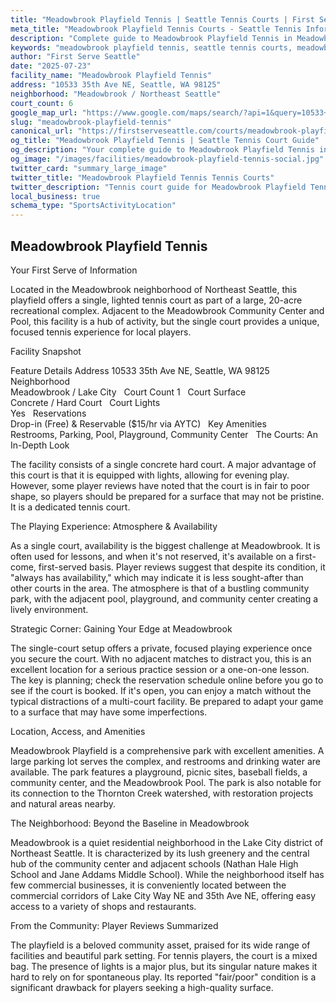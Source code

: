 ```yaml
---
title: "Meadowbrook Playfield Tennis | Seattle Tennis Courts | First Serve Seattle"
meta_title: "Meadowbrook Playfield Tennis Courts - Seattle Tennis Information & Reviews"
description: "Complete guide to Meadowbrook Playfield Tennis in Meadowbrook / Northeast Seattle, Seattle. Court details, amenities, local tips, and reviews for tennis players in Seattle, WA."
keywords: "meadowbrook playfield tennis, seattle tennis courts, meadowbrook / northeast seattle tennis, tennis courts near me, seattle tennis, 98125 tennis courts, public tennis courts seattle, outdoor tennis courts"
author: "First Serve Seattle"
date: "2025-07-23"
facility_name: "Meadowbrook Playfield Tennis"
address: "10533 35th Ave NE, Seattle, WA 98125"
neighborhood: "Meadowbrook / Northeast Seattle"
court_count: 6
google_map_url: "https://www.google.com/maps/search/?api=1&query=10533+35th+Ave+NE%2C+Seattle%2C+WA+98125"
slug: "meadowbrook-playfield-tennis"
canonical_url: "https://firstserveseattle.com/courts/meadowbrook-playfield-tennis"
og_title: "Meadowbrook Playfield Tennis | Seattle Tennis Court Guide"
og_description: "Your complete guide to Meadowbrook Playfield Tennis in Meadowbrook / Northeast Seattle. Court conditions, amenities, and local tennis insights."
og_image: "/images/facilities/meadowbrook-playfield-tennis-social.jpg"
twitter_card: "summary_large_image"
twitter_title: "Meadowbrook Playfield Tennis Tennis Courts"
twitter_description: "Tennis court guide for Meadowbrook Playfield Tennis in Meadowbrook / Northeast Seattle, Seattle"
local_business: true
schema_type: "SportsActivityLocation"
---
```


## Meadowbrook Playfield Tennis

Your First Serve of Information

Located in the Meadowbrook neighborhood of Northeast Seattle, this playfield offers a single, lighted tennis court as part of a large, 20-acre recreational complex. Adjacent to the Meadowbrook Community Center and Pool, this facility is a hub of activity, but the single court provides a unique, focused tennis experience for local players.   

Facility Snapshot

Feature	Details
Address	
10533 35th Ave NE, Seattle, WA 98125    
Neighborhood	
Meadowbrook / Lake City    
Court Count	
1    
Court Surface	
Concrete / Hard Court    
Court Lights	
Yes    
Reservations	
Drop-in (Free) & Reservable ($15/hr via AYTC)    
Key Amenities	
Restrooms, Parking, Pool, Playground, Community Center    
The Courts: An In-Depth Look

The facility consists of a single concrete hard court. A major advantage of this court is that it is equipped with lights, allowing for evening play. However, some player reviews have noted that the court is in fair to poor shape, so players should be prepared for a surface that may not be pristine. It is a dedicated tennis court.   

The Playing Experience: Atmosphere & Availability

As a single court, availability is the biggest challenge at Meadowbrook. It is often used for lessons, and when it's not reserved, it's available on a first-come, first-served basis. Player reviews suggest that despite its condition, it "always has availability," which may indicate it is less sought-after than other courts in the area. The atmosphere is that of a bustling community park, with the adjacent pool, playground, and community center creating a lively environment.   

Strategic Corner: Gaining Your Edge at Meadowbrook

The single-court setup offers a private, focused playing experience once you secure the court. With no adjacent matches to distract you, this is an excellent location for a serious practice session or a one-on-one lesson. The key is planning; check the reservation schedule online before you go to see if the court is booked. If it's open, you can enjoy a match without the typical distractions of a multi-court facility. Be prepared to adapt your game to a surface that may have some imperfections.   

Location, Access, and Amenities

Meadowbrook Playfield is a comprehensive park with excellent amenities. A large parking lot serves the complex, and restrooms and drinking water are available. The park features a playground, picnic sites, baseball fields, a community center, and the Meadowbrook Pool. The park is also notable for its connection to the Thornton Creek watershed, with restoration projects and natural areas nearby.   

The Neighborhood: Beyond the Baseline in Meadowbrook

Meadowbrook is a quiet residential neighborhood in the Lake City district of Northeast Seattle. It is characterized by its lush greenery and the central hub of the community center and adjacent schools (Nathan Hale High School and Jane Addams Middle School). While the neighborhood itself has few commercial businesses, it is conveniently located between the commercial corridors of Lake City Way NE and 35th Ave NE, offering easy access to a variety of shops and restaurants.   

From the Community: Player Reviews Summarized

The playfield is a beloved community asset, praised for its wide range of facilities and beautiful park setting. For tennis players, the court is a mixed bag. The presence of lights is a major plus, but its singular nature makes it hard to rely on for spontaneous play. Its reported "fair/poor" condition is a significant drawback for players seeking a high-quality surface.
